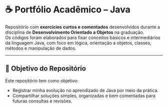 # ☕ Portfólio Acadêmico – Java

Repositório com **exercícios curtos e comentados** desenvolvidos durante a disciplina de **Desenvolvimento Orientado a Objetos** na graduação.  
Os códigos foram elaborados para fixar conceitos básicos e intermediários da linguagem Java, com foco em lógica, orientação a objetos, classes, métodos e manipulação de dados.

---

## 🎯 Objetivo do Repositório

Este repositório tem como objetivo:

- Registrar minha evolução no aprendizado de Java por meio da prática.  
- Compartilhar soluções simples, organizadas e bem comentadas para futuras consultas e revisões.
